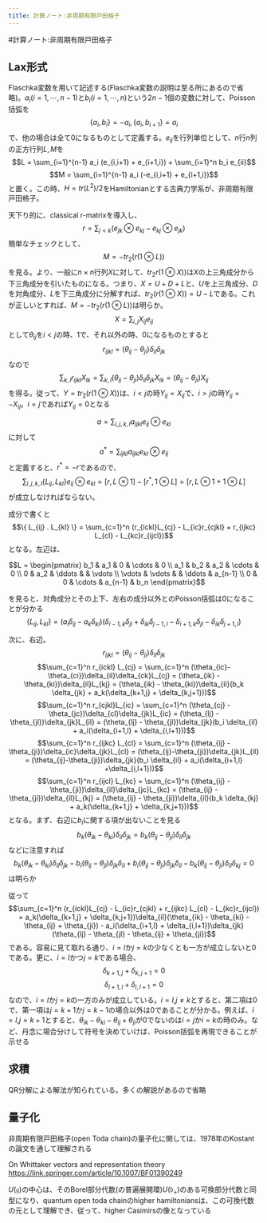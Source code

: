 ```yaml
---
title: 計算ノート:非周期有限戸田格子
---
```


#計算ノート:非周期有限戸田格子

## Lax形式

Flaschka変数を用いて記述する(Flaschka変数の説明は至る所にあるので省略)。$a_i(i=1,\cdots,n-1)$と$b_i(i=1,\cdots,n)$という$2n-1$個の変数に対して、Poisson括弧を
$$\{a_i , b_i \} = -a_i , \{a_i,b_{i+1} \} = a_i$$
で、他の場合は全て$0$になるものとして定義する。$e_{ij}$を行列単位として、$n$行$n$列の正方行列$L,M$を
$$L = \sum_{i=1}^{n-1} a_i (e_{i,i+1} + e_{i+1,i}) + \sum_{i=1}^n b_i e_{ii}$$
$$M = \sum_{i=1}^{n-1} a_i (-e_{i,i+1} + e_{i+1,i})$$
と置く。この時、$H=tr(L^2)/2$をHamiltonianとする古典力学系が、非周期有限戸田格子。


天下り的に、classical r-matrixを導入し、
$$r = \sum_{j < k} (e_{jk} \otimes e_{kj} - e_{kj} \otimes e_{jk})$$
簡単なチェックとして、
$$M = -tr_2(r( 1 \otimes L))$$
を見る。より、一般に$n \times n$行列$X$に対して、$tr_2r(1 \otimes X))$は$X$の上三角成分から下三角成分を引いたものになる。つまり、$X=U+D+L$と、$U$を上三角成分、$D$を対角成分、$L$を下三角成分に分解すれば、$tr_2(r(1 \otimes X)) = U-L$である。これが正しいとすれば、$M = -tr_2(r( 1 \otimes L))$は明らか。
$$X = \sum_{i,j} X_{ij} e_{ij}$$
として$\theta_{ij}$を$i<j$の時、1で、それ以外の時、0になるものとすると
$$r_{ijkl} = (\theta_{ij} - \theta_{ji})\delta_{il}\delta_{jk}$$
なので
$$\sum_{k,l} r_{ijkl} X_{lk} = \sum_{k,l} (\theta_{ij} - \theta_{ji}) \delta_{il} \delta_{jk} X_{lk} = (\theta_{ij} - \theta_{ji})X_{ij}$$
を得る。従って、$Y = tr_2(r(1 \otimes X))$は、$i<j$の時$Y_{ij}= X_{ij}$で、$i>j$の時$Y_{ij}=-X_{ij}$。$i=j$であれば$Y_{ij}=0$となる


  
$$a= \sum_{i,j,k,l} a_{ijkl} e_{ij} \otimes e_{kl}$$
に対して
$$a^{*} = \sum_{ijkl} a_{ijkl} e_{kl} \otimes e_{ij}$$
と定義すると、$r^{*}=-r$であるので、
$$\sum_{i,j,k,l} \{ L_{ij} , L_{kl} \} e_{ij} \otimes e_{kl} = [r,L \otimes 1] - [r^{*} , 1 \otimes L] = [r, L\otimes 1+1\otimes L]$$
が成立しなければならない。

成分で書くと
$$\{ L_{ij} . L_{kl} \} = \sum_{c=1}^n (r_{ickl}L_{cj} - L_{ic}r_{cjkl} + r_{ijkc} L_{cl} - L_{kc}r_{ijcl})$$
となる。左辺は、

$$L = \begin{pmatrix} b_1 & a_1 & 0 & \cdots & 0 \\ a_1 & b_2 & a_2 & \cdots & 0 \\ 0 & a_2 & \ddots & & \vdots \\ \vdots & \vdots & & \ddots & a_{n-1} \\ 0 & 0 & \cdots & a_{n-1} & b_n \end{pmatrix}$$

を見ると、対角成分とその上下、左右の成分以外とのPoisson括弧は$0$になることが分かる
$$\{ L_{ij}, L_{kl} \} = (a_i\delta_{ij} - a_k \delta_{kl})(\delta_{i-1,k}\delta_{jl} + \delta_{ik}\delta_{j-1,l} - \delta_{i+1,k}\delta_{jl} - \delta_{ik}\delta_{j+1,l})$$


次に、右辺。
$$r_{ijkl} = (\theta_{ij} - \theta_{ji})\delta_{il}\delta_{jk}$$
$$\sum_{c=1}^n r_{ickl} L_{cj} = \sum_{c=1}^n (\theta_{ic}-\theta_{ci})\delta_{il}\delta_{ck}L_{cj} = (\theta_{ik} - \theta_{ki})\delta_{il}L_{kj} = (\theta_{ik} - \theta_{ki})\delta_{il}(b_k \delta_{jk} + a_k(\delta_{k+1,j} + \delta_{k,j+1}))$$
$$\sum_{c=1}^n r_{cjkl}L_{ic} = \sum_{c=1}^n (\theta_{cj} - \theta_{jc})\delta_{cl}\delta_{jk}L_{ic} = (\theta_{lj} - \theta_{jl})\delta_{jk}L_{il} = (\theta_{lj} - \theta_{jl})\delta_{jk}(b_i \delta_{il} + a_i(\delta_{i+1,l} + \delta_{i,l+1}))$$
$$\sum_{c=1}^n r_{ijkc} L_{cl} = \sum_{c=1}^n (\theta_{ij} - \theta_{ji})\delta_{ic}\delta_{jk}L_{cl} = (\theta_{ij}-\theta_{ji})\delta_{jk}L_{il} = (\theta_{ij}-\theta_{ji})\delta_{jk}(b_i \delta_{il} + a_i(\delta_{i+1,l} +\delta_{i,l+1}))$$
$$\sum_{c=1}^n r_{ijcl} L_{kc} = \sum_{c=1}^n (\theta_{ij} - \theta_{ji})\delta_{il}\delta_{jc}L_{kc} = (\theta_{ij} - \theta_{ji})\delta_{il}L_{kj} =  (\theta_{ij} - \theta_{ji})\delta_{il}(b_k \delta_{kj} + a_k(\delta_{k+1,j} + \delta_{k,j+1}))$$
となる。まず、右辺に$b_i$に関する項が出ないことを見る
$$b_k (\theta_{ik} - \theta_{ki})\delta_{il}\delta_{jk} = b_k (\theta_{ij} - \theta_{ji})\delta_{il}\delta_{jk}$$
などに注意すれば
$$b_k (\theta_{ik} - \theta_{ki})\delta_{il}\delta_{jk} - b_i(\theta_{lj} - \theta_{jl})\delta_{jk}\delta_{il} + b_i(\theta_{ij}-\theta_{ji})\delta_{jk}\delta_{il} - b_k(\theta_{ij} - \theta_{ji})\delta_{il} \delta_{kj} = 0$$
は明らか


従って
$$\sum_{c=1}^n (r_{ickl}L_{cj} - L_{ic}r_{cjkl} + r_{ijkc} L_{cl} - L_{kc}r_{ijcl}) = a_k(\delta_{k+1,j} + \delta_{k,j+1})\delta_{il}(\theta_{ik} - \theta_{ki} - \theta_{ij} + \theta_{ji}) - a_i(\delta_{i+1,l} + \delta_{i,l+1})\delta_{jk}(\theta_{lj} - \theta_{jl} - \theta_{ij} + \theta_{ji})$$
である。容易に見て取れる通り、$i=l$か$j=k$の少なくとも一方が成立しないと0である。更に、$i=l$かつ$j=k$である場合、
$$\delta_{k+1,j} + \delta_{k,j+1} = 0$$
$$\delta_{i+1,l} + \delta_{i,l+1} = 0$$
なので、$i=l$か$j=k$の一方のみが成立している。$i=l$,$j\neq k$とすると、第二項は$0$で、第一項は$j=k+1$か$j=k-1$の場合以外は$0$であることが分かる。例えば、$i=l$,$j=k+1$とすると、$\theta_{ik} - \theta_{ki} - \theta_{ij} + \theta_{ji}$が$0$でないのは$i=j$か$i=k$の時のみ。など、丹念に場合分けして符号を決めていけば、Poisson括弧を再現できることが示せる


## 求積
QR分解による解法が知られている。多くの解説があるので省略


## 量子化
非周期有限戸田格子(open Toda chain)の量子化に関しては、1978年のKostantの論文を通して理解される

On Whittaker vectors and representation theory  
https://link.springer.com/article/10.1007/BF01390249

$U(\mathfrak{g})$の中心は、そのBorel部分代数(の普遍展開環)$U(\mathfrak{b}_{+})$のある可換部分代数と同型になり、quantum open toda chainのhigher hamiltoniansは、この可換代数の元として理解でき、従って、higher Casimirsの像となっている





